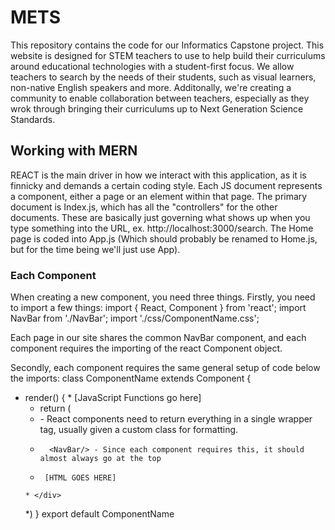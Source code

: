 # METS 


This repository contains the code for our Informatics Capstone project. This website is designed for STEM teachers to use to help build their curriculums around educational technologies with a student-first focus. We allow teachers to search by the needs of their students, such as visual learners, non-native English speakers and more. Additonally, we're creating a community to enable collaboration between teachers, especially as they wrok through bringing their curriculums up to Next Generation Science Standards. 

## Working with MERN

REACT is the main driver in how we interact with this application, as it is finnicky and demands a certain coding style. Each JS document represents a component, either a page or an element within that page. The primary document is Index.js, which has all the "controllers" for the other documents. These are basically just governing what shows up when you type something into the URL, ex. http://localhost:3000/search. The Home page is coded into App.js (Which should probably be renamed to Home.js, but for the time being we'll just use App). 

### Each Component ###

When creating a new component, you need three things. Firstly, you need to import a few things: 
import  { React, Component } from 'react';
import NavBar from './NavBar';
import './css/ComponentName.css';

Each page in our site shares the common NavBar component, and each component requires the importing of the react Component object. 

Secondly, each component requires the same general setup of code below the imports: 
class ComponentName extends Component {
   * render() {
    *  [JavaScript Functions go here]
     *   return (
      *    <div> - React components need to return everything in a single wrapper tag, usually given a custom class for formatting. 
       *       <NavBar/> - Since each component requires this, it should almost always go at the top
        *      [HTML GOES HERE]
         * </div>
        *)
    }
export default ComponentName
